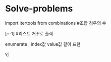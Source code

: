 # Solve-problems

import itertools from combinations
#조합 경우의 수

[::-1] 
#리스트 거꾸로 출력

enumerate : index값 value값 같이 표현

vj
